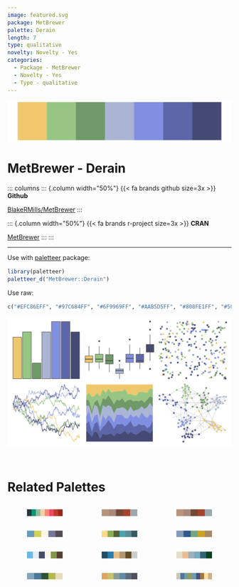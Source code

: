 ```yaml
---
image: featured.svg
package: MetBrewer
palette: Derain
length: 7
type: qualitative
novelty: Novelty - Yes
categories:
  - Package - MetBrewer
  - Novelty - Yes
  - Type - qualitative
---
```


![](featured.svg)

# MetBrewer - Derain 

::: columns
::: {.column width="50%"}
{{< fa brands github size=3x >}}
**Github**

[BlakeRMills/MetBrewer](https://github.com/BlakeRMills/MetBrewer)
:::

::: {.column width="50%"}
{{< fa brands r-project size=3x >}}
**CRAN**

[MetBrewer](https://CRAN.R-project.org/package=MetBrewer)
:::
:::

<hr> 

Use with [paletteer](https://emilhvitfeldt.github.io/paletteer/) package:

```r
library(paletteer)
paletteer_d("MetBrewer::Derain")
```

Use raw:

```r
c("#EFC86EFF", "#97C684FF", "#6F9969FF", "#AAB5D5FF", "#808FE1FF", "#5C66A8FF", "#454A74FF")
``` 

![](examples.png) 

<br>

# Related Palettes

<div class="list" style="display: grid; grid-template-columns: auto auto auto;"> <figure class="figure">
<a href="../../awtools/a_palette/"> <img src="../../awtools/a_palette/featured.svg" style="width: 100%;" class="figure-img"></a>
</figure> <figure class="figure">
<a href="../../ButterflyColors/hamadryas_feronia/"> <img src="../../ButterflyColors/hamadryas_feronia/featured.svg" style="width: 100%;" class="figure-img"></a>
</figure> <figure class="figure">
<a href="../../ButterflyColors/hamadryas_feronia/"> <img src="../../ButterflyColors/hamadryas_feronia/featured.svg" style="width: 100%;" class="figure-img"></a>
</figure> <figure class="figure">
<a href="../../fishualize/Thunnus_obesus/"> <img src="../../fishualize/Thunnus_obesus/featured.svg" style="width: 100%;" class="figure-img"></a>
</figure> <figure class="figure">
<a href="../../calecopal/sierra2/"> <img src="../../calecopal/sierra2/featured.svg" style="width: 100%;" class="figure-img"></a>
</figure> <figure class="figure">
<a href="../../vangogh/Irises/"> <img src="../../vangogh/Irises/featured.svg" style="width: 100%;" class="figure-img"></a>
</figure> <figure class="figure">
<a href="../../nationalparkcolors/GreatBasin/"> <img src="../../nationalparkcolors/GreatBasin/featured.svg" style="width: 100%;" class="figure-img"></a>
</figure> <figure class="figure">
<a href="../../Manu/Kotare/"> <img src="../../Manu/Kotare/featured.svg" style="width: 100%;" class="figure-img"></a>
</figure> <figure class="figure">
<a href="../../calecopal/bigsur/"> <img src="../../calecopal/bigsur/featured.svg" style="width: 100%;" class="figure-img"></a>
</figure> <figure class="figure">
<a href="../../lisa/ClaudeMonet_2/"> <img src="../../lisa/ClaudeMonet_2/featured.svg" style="width: 100%;" class="figure-img"></a>
</figure> <figure class="figure">
<a href="../../colRoz/c_decresii/"> <img src="../../colRoz/c_decresii/featured.svg" style="width: 100%;" class="figure-img"></a>
</figure> <figure class="figure">
<a href="../../IslamicArt/jerusalem/"> <img src="../../IslamicArt/jerusalem/featured.svg" style="width: 100%;" class="figure-img"></a>
</figure> 
</div>
